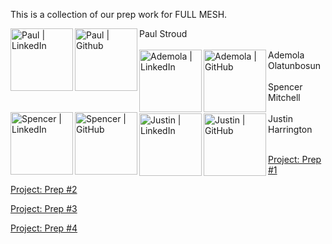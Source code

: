 This is a collection of our prep work for FULL MESH.


<a href="https://www.linkedin.com/in/paulstroud312/"><img align="left" src="https://img.shields.io/badge/linkedin-%230077B5.svg?style=for-the-badge&logo=linkedin&logoColor=white" alt="Paul | LinkedIn" width="100px"/></a>
<a href="http://github.com/paulstroud2023"><img align="left" src="https://img.shields.io/badge/github-%23121011.svg?style=for-the-badge&logo=github&logoColor=white" alt="Paul | Github" width="100px"/></a>
Paul Stroud
</br>
</br>
<a href="https://www.linkedin.com/in/ademola-olatunbosun"><img align="left" src="https://img.shields.io/badge/linkedin-%230077B5.svg?style=for-the-badge&logo=linkedin&logoColor=white" alt="Ademola | LinkedIn" width="100px"/></a>
<a href="https://github.com/ademo11"><img align="left" src="https://img.shields.io/badge/github-%23121011.svg?style=for-the-badge&logo=github&logoColor=white" alt="Ademola | GitHub" width="100px"/></a>
Ademola Olatunbosun
</br>
</br>
<a href="https://www.linkedin.com/in/spencymitch/"><img align="left" src="https://img.shields.io/badge/linkedin-%230077B5.svg?style=for-the-badge&logo=linkedin&logoColor=white" alt="Spencer | LinkedIn" width="100px"/></a>
<a href="https://github.com/spencymitch"><img align="left" src="https://img.shields.io/badge/github-%23121011.svg?style=for-the-badge&logo=github&logoColor=white" alt="Spencer | GitHub" width="100px"/></a>
Spencer Mitchell
</br>
</br>
<a href="https://www.linkedin.com/in/justin1-harrington/"><img align="left" src="https://img.shields.io/badge/linkedin-%230077B5.svg?style=for-the-badge&logo=linkedin&logoColor=white" alt="Justin | LinkedIn" width="100px"/></a>
<a href="https://github.com/roguione"><img align="left" src="https://img.shields.io/badge/github-%23121011.svg?style=for-the-badge&logo=github&logoColor=white" alt="Justin | GitHub" width="100px"/></a>
Justin Harrington
</br>
</br>

[Project: Prep #1](https://docs.google.com/document/d/15LXbwPcwQfEpYzZbxL75FPRPdLBhihmOMar_5u8xH38/edit#heading=h.gz27gxc3yecm)

[Project: Prep #2](https://docs.google.com/document/d/1-2dFZwdTDW2a39tVT8OGgh_LS4WjeOuxpYmF0yCeA8o/edit#heading=h.riuzoh8rm7by)

[Project: Prep #3](https://docs.google.com/document/d/1G5M6hvOqzZzmyBVy5QreV2Rp7iFSIKUcHBEtwVsp7Lo/edit#heading=h.ff4wlt3hpgcr)

[Project: Prep #4](https://docs.google.com/document/d/1Kjd-lI70HkIQaT4kwTUBEeCZQ1czfDvWgnsHCeD-nK8/edit#heading=h.u91j6s589twp)

